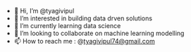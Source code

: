 - 👋 Hi, I’m @tyagivipul
- 👀 I’m interested in building data drven solutions
- 🌱 I’m currently learning data science
- 💞️ I’m looking to collaborate on machine learning modelling
- 📫 How to reach me : @tyagivipul74@gmail.com

<!---
tyagivipul/tyagivipul is a ✨ special ✨ repository because its `README.md` (this file) appears on your GitHub profile.
You can click the Preview link to take a look at your changes.
--->
